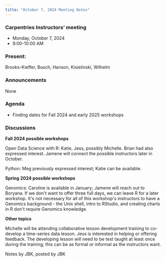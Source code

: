 ```yaml
---
title: "October 7, 2024 Meeting Notes"
---
```

### Carpentries Instructors’ meeting
- Monday, October 7, 2024
- 9:00-10:00 AM

### Present:  
Brooks-Kieffer, Busch, Hanson, Kisielinski, Wilhelm

### Announcements
None

### Agenda

- Finding dates for Fall 2024 and early 2025 workshops

### Discussions

**Fall 2024 possible workshops**

Open Data Science with R: Katie, Jess, possibly Michelle. Brian had also expressed interest. Jamene will connect the possible instructors later in October.

Python: Meg previously expressed interest; Katie can be available.

**Spring 2024 possible workshops**

Genomics: Caroline is available in January; Jamene will reach out to Boryana. If we don't want to offer three full days, we can leave R for a later workshop. It's not necessary for all of this workshop's instructors to have a Genomics background - the Unix shell, intro to RStudio, and creating charts in R don't require Genomics knowledge.

**Other topics**

Michelle will be attending collaborative lesson development training to co-develop a time-series data lesson. Jess is interested in helping or offering feedback. The developing lesson will need to be test taught at least once during the training; this can be as formal or informal as the instructors want.

Notes by JBK, posted by JBK
